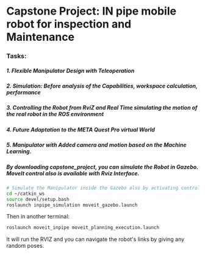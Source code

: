 # Capstone Project: IN pipe mobile robot for inspection and Maintenance

### Tasks:

##### 1. Flexible Manipulator Design with Teleoperation
##### 2. Simulation: Before analysis of the Capabilities, workspace calculation, performance 
##### 3. Controlling the Robot from RviZ and Real Time simulating the motion of the real robot in the ROS environment
##### 4. Future Adaptation to the META Quest Pro virtual World
##### 5. Manipulator with Added camera and motion based on the Machine Learning. 

##### By downloading capstone_project, you can simulate the Robot in Gazebo. MoveIt control also is available with Rviz Interface.

```bash
# Simulate the Manipulator inside the Gazebo also by activating controllers for 3 Joints
cd ~/catkin_ws
source devel/setup.bash
roslaunch inpipe_simulation moveit_gazebo.launch

```
Then in another terminal:
```bash
roslaunch moveit_inpipe moveit_planning_execution.launch

```
It will run the RVIZ and you can navigate the robot's links by giving any random poses. 

